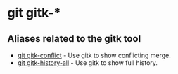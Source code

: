 # git gitk-*

## Aliases related to the gitk tool

* [git gitk-conflict](git-gitk-conflict) - Use gitk to show conflicting merge.
* [git gitk-history-all](git-history-all) - Use gitk to show full history.
